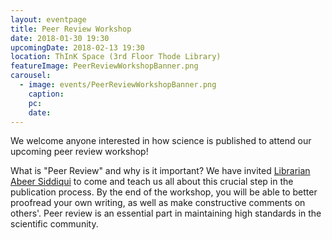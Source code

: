 ```yaml
---
layout: eventpage
title: Peer Review Workshop
date: 2018-01-30 19:30
upcomingDate: 2018-02-13 19:30
location: ThInK Space (3rd Floor Thode Library)
featureImage: PeerReviewWorkshopBanner.png
carousel:
  - image: events/PeerReviewWorkshopBanner.png
    caption:
    pc:
    date:
---
```

We welcome anyone interested in how science is published to attend our upcoming peer review workshop!

What is "Peer Review" and why is it important? We have invited [Librarian Abeer Siddiqui](https://library.mcmaster.ca/contact/siddiqui-abeer) to come and teach us all about this crucial step in the publication process. By the end of the workshop, you will be able to better proofread your own writing, as well as make constructive comments on others'. Peer review is an essential part in maintaining high standards in the scientific community.
